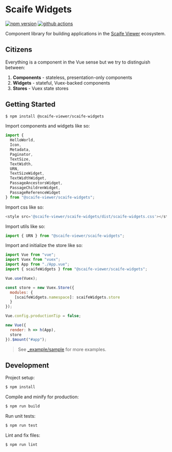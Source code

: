 # Scaife Widgets

[![npm version](https://badge.fury.io/js/%40scaife-viewer%2Fscaife-widgets.svg)](https://badge.fury.io/js/%40scaife-viewer%2Fscaife-widgets)
[![github actions](https://github.com/scaife-viewer/scaife-widgets/workflows/Node%20CI/badge.svg)](https://github.com/scaife-viewer/scaife-widgets/actions?query=workflow%3A%22Node+CI%22)

Component library for building applications in the [Scaife Viewer](https://github.com/scaife-viewer) ecosystem.

## Citizens

Everything is a component in the Vue sense but we try to distinguish between:

1. **Components** - stateless, presentation-only components
1. **Widgets** - stateful, Vuex-backed components
1. **Stores** - Vuex state stores

## Getting Started

```sh
$ npm install @scaife-viewer/scaife-widgets
```

Import components and widgets like so:

```js
import {
  HelloWorld,
  Icon,
  Metadata,
  Paginator,
  TextSize,
  TextWidth,
  URN,
  TextSizeWidget,
  TextWidthWidget,
  PassageAncestorsWidget,
  PassageChildrenWidget,
  PassageReferenceWidget
} from "@scaife-viewer/scaife-widgets";
```

Import css like so:

```js
<style src='@scaife-viewer/scaife-widgets/dist/scaife-widgets.css'></style>
```

Import utils like so:

```js
import { URN } from "@scaife-viewer/scaife-widgets";
```

Import and initialize the store like so:

```js
import Vue from "vue";
import Vuex from "vuex";
import App from "./App.vue";
import { scaifeWidgets } from "@scaife-viewer/scaife-widgets";

Vue.use(Vuex);

const store = new Vuex.Store({
  modules: {
    [scaifeWidgets.namespace]: scaifeWidgets.store
  }
});

Vue.config.productionTip = false;

new Vue({
  render: h => h(App),
  store
}).$mount("#app");
```

> See [_example/sample](https://github.com/scaife-viewer/scaife-widgets/tree/master/_example/sample) for more examples.

## Development

Project setup:

```sh
$ npm install
```

Compile and minify for production:

```sh
$ npm run build
```

Run unit tests:

```sh
$ npm run test
```

Lint and fix files:

```sh
$ npm run lint
```
